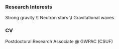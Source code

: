 ### Research Interests

Strong gravity \t Neutron stars \t Gravitational waves

### CV

Postdoctoral Research Associate @ GWPAC (CSUF)
